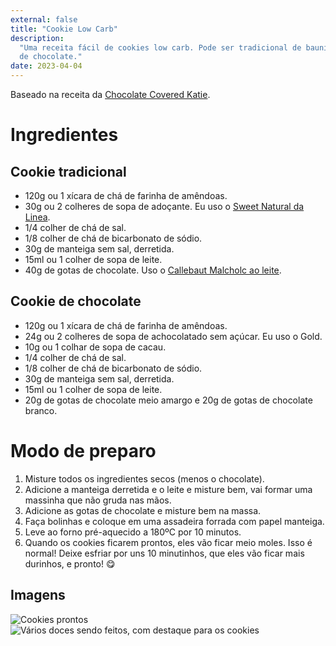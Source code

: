 ```yaml
---
external: false
title: "Cookie Low Carb"
description:
  "Uma receita fácil de cookies low carb. Pode ser tradicional de baunilha, ou
  de chocolate."
date: 2023-04-04
---
```


Baseado na receita da
[Chocolate Covered Katie](https://chocolatecoveredkatie.com/keto-cookies-recipe/).

# Ingredientes

## Cookie tradicional

- 120g ou 1 xícara de chá de farinha de amêndoas.
- 30g ou 2 colheres de sopa de adoçante. Eu uso o
  [Sweet Natural da Linea](https://www.lineaalimentos.com.br/linea-adocante-sweet-natural-culinario-300g/p).
- 1/4 colher de chá de sal.
- 1/8 colher de chá de bicarbonato de sódio.
- 30g de manteiga sem sal, derretida.
- 15ml ou 1 colher de sopa de leite.
- 40g de gotas de chocolate. Uso o
  [Callebaut Malcholc ao leite](https://www.callebaut.com/pt-BR/chocolate-cacau-castanhas/MALCHOC-M-123/chocolate-ao-leite-malchoc-callebaut-35").

## Cookie de chocolate

- 120g ou 1 xícara de chá de farinha de amêndoas.
- 24g ou 2 colheres de sopa de achocolatado sem açúcar. Eu uso o Gold.
- 10g ou 1 colhar de sopa de cacau.
- 1/4 colher de chá de sal.
- 1/8 colher de chá de bicarbonato de sódio.
- 30g de manteiga sem sal, derretida.
- 15ml ou 1 colher de sopa de leite.
- 20g de gotas de chocolate meio amargo e 20g de gotas de chocolate branco.

# Modo de preparo

1. Misture todos os ingredientes secos (menos o chocolate).
2. Adicione a manteiga derretida e o leite e misture bem, vai formar uma
   massinha que não gruda nas mãos.
3. Adicione as gotas de chocolate e misture bem na massa.
4. Faça bolinhas e coloque em uma assadeira forrada com papel manteiga.
5. Leve ao forno pré-aquecido a 180ºC por 10 minutos.
6. Quando os cookies ficarem prontos, eles vão ficar meio moles. Isso é normal!
   Deixe esfriar por uns 10 minutinhos, que eles vão ficar mais durinhos, e
   pronto! 😋

## Imagens

![Cookies prontos](/images/cookie-low-carb/cookies.jpeg)
![Vários doces sendo feitos, com destaque para os cookies](/images/cookie-low-carb/varios-doces.jpeg)
